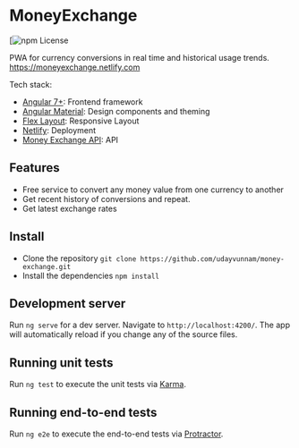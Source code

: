 # MoneyExchange

[![npm License](https://github.com/udayvunnam/xng-breadcrumb/blob/master/LICENSE)

PWA for currency conversions in real time and historical usage trends.
https://moneyexchange.netlify.com

Tech stack:

- [Angular 7+](https://angular.io): Frontend framework
- [Angular Material](https://material.angular.io/): Design components and theming
- [Flex Layout](https://github.com/angular/flex-layout/wiki): Responsive Layout
- [Netlify](https://www.netlify.com/): Deployment
- [Money Exchange API](http://localhost:3000/v1): API

## Features

- Free service to convert any money value from one currency to another
- Get recent history of conversions and repeat.
- Get latest exchange rates

## Install

- Clone the repository `git clone https://github.com/udayvunnam/money-exchange.git`
- Install the dependencies `npm install`

## Development server

Run `ng serve` for a dev server. Navigate to `http://localhost:4200/`. The app will automatically reload if you change any of the source files.

## Running unit tests

Run `ng test` to execute the unit tests via [Karma](https://karma-runner.github.io).

## Running end-to-end tests

Run `ng e2e` to execute the end-to-end tests via [Protractor](http://www.protractortest.org/).
